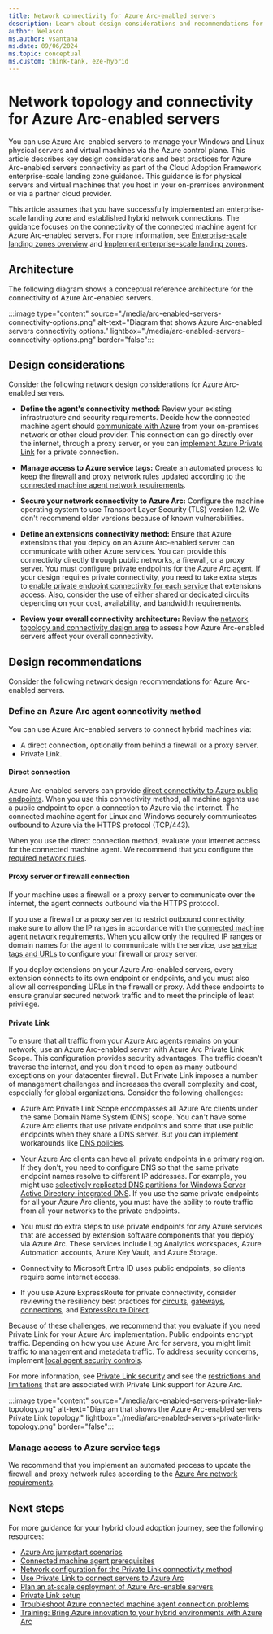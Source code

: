 ```yaml
---
title: Network connectivity for Azure Arc-enabled servers
description: Learn about design considerations and recommendations for network connectivity of Azure Arc-enabled servers to manage physical servers and virtual machines.
author: Welasco
ms.author: vsantana
ms.date: 09/06/2024
ms.topic: conceptual
ms.custom: think-tank, e2e-hybrid
---
```


# Network topology and connectivity for Azure Arc-enabled servers

You can use Azure Arc-enabled servers to manage your Windows and Linux physical servers and virtual machines via the Azure control plane. This article describes key design considerations and best practices for Azure Arc-enabled servers connectivity as part of the Cloud Adoption Framework enterprise-scale landing zone guidance. This guidance is for physical servers and virtual machines that you host in your on-premises environment or via a partner cloud provider.

This article assumes that you have successfully implemented an enterprise-scale landing zone and established hybrid network connections. The guidance focuses on the connectivity of the connected machine agent for Azure Arc-enabled servers. For more information, see [Enterprise-scale landing zones overview](../../../ready/enterprise-scale/index.md) and [Implement enterprise-scale landing zones](../../../ready/enterprise-scale/implementation.md).

## Architecture

The following diagram shows a conceptual reference architecture for the connectivity of Azure Arc-enabled servers.

:::image type="content" source="./media/arc-enabled-servers-connectivity-options.png" alt-text="Diagram that shows Azure Arc-enabled servers connectivity options." lightbox="./media/arc-enabled-servers-connectivity-options.png" border="false":::

## Design considerations

Consider the following network design considerations for Azure Arc-enabled servers.

- **Define the agent's connectivity method:** Review your existing infrastructure and security requirements. Decide how the connected machine agent should [communicate with Azure](/azure/azure-arc/servers/network-requirements) from your on-premises network or other cloud provider. This connection can go directly over the internet, through a proxy server, or you can [implement Azure Private Link](/azure/azure-arc/servers/private-link-security) for a private connection.

- **Manage access to Azure service tags:** Create an automated process to keep the firewall and proxy network rules updated according to the [connected machine agent network requirements](/azure/azure-arc/servers/network-requirements).
- **Secure your network connectivity to Azure Arc:** Configure the machine operating system to use Transport Layer Security (TLS) version 1.2. We don't recommend older versions because of known vulnerabilities.
- **Define an extensions connectivity method:** Ensure that Azure extensions that you deploy on an Azure Arc-enabled server can communicate with other Azure services. You can provide this connectivity directly through public networks, a firewall, or a proxy server. You must configure private endpoints for the Azure Arc agent. If your design requires private connectivity, you need to take extra steps to [enable private endpoint connectivity for each service](/azure/azure-arc/servers/private-link-security#how-it-works) that extensions access. Also, consider the use of either [shared or dedicated circuits](/azure/expressroute/expressroute-howto-linkvnet-portal-resource-manager) depending on your cost, availability, and bandwidth requirements.
- **Review your overall connectivity architecture:** Review the [network topology and connectivity design area](../../../ready/landing-zone/design-area/network-topology-and-connectivity.md) to assess how Azure Arc-enabled servers affect your overall connectivity.

## Design recommendations

Consider the following network design recommendations for Azure Arc-enabled servers.

### Define an Azure Arc agent connectivity method

You can use Azure Arc-enabled servers to connect hybrid machines via:

- A direct connection, optionally from behind a firewall or a proxy server.
- Private Link.

#### Direct connection

Azure Arc-enabled servers can provide [direct connectivity to Azure public endpoints](/azure/azure-arc/servers/network-requirements#networking-configuration). When you use this connectivity method, all machine agents use a public endpoint to open a connection to Azure via the internet. The connected machine agent for Linux and Windows securely communicates outbound to Azure via the HTTPS protocol (TCP/443).

When you use the direct connection method, evaluate your internet access for the connected machine agent. We recommend that you configure the [required network rules](/azure/azure-arc/servers/network-requirements).

#### Proxy server or firewall connection

If your machine uses a firewall or a proxy server to communicate over the internet, the agent connects outbound via the HTTPS protocol.

If you use a firewall or a proxy server to restrict outbound connectivity, make sure to allow the IP ranges in accordance with the [connected machine agent network requirements](/azure/azure-arc/servers/network-requirements). When you allow only the required IP ranges or domain names for the agent to communicate with the service, use [service tags and URLs](/azure/azure-arc/servers/network-requirements#service-tags) to configure your firewall or proxy server.

If you deploy extensions on your Azure Arc-enabled servers, every extension connects to its own endpoint or endpoints, and you must also allow all corresponding URLs in the firewall or proxy. Add these endpoints to ensure granular secured network traffic and to meet the principle of least privilege.

#### Private Link

To ensure that all traffic from your Azure Arc agents remains on your network, use an Azure Arc-enabled server with Azure Arc Private Link Scope. This configuration provides security advantages. The traffic doesn't traverse the internet, and you don't need to open as many outbound exceptions on your datacenter firewall. But Private Link imposes a number of management challenges and increases the overall complexity and cost, especially for global organizations. Consider the following challenges:

- Azure Arc Private Link Scope encompasses all Azure Arc clients under the same Domain Name System (DNS) scope. You can't have some Azure Arc clients that use private endpoints and some that use public endpoints when they share a DNS server. But you can implement workarounds like [DNS policies](/windows-server/networking/dns/deploy/dns-policies-overview).

- Your Azure Arc clients can have all private endpoints in a primary region. If they don't, you need to configure DNS so that the same private endpoint names resolve to different IP addresses. For example, you might use [selectively replicated DNS partitions for Windows Server Active Directory-integrated DNS](/troubleshoot/windows-server/networking/create-apply-custom-application-directory-partition). If you use the same private endpoints for all your Azure Arc clients, you must have the ability to route traffic from all your networks to the private endpoints.
- You must do extra steps to use private endpoints for any Azure services that are accessed by extension software components that you deploy via Azure Arc. These services include Log Analytics workspaces, Azure Automation accounts, Azure Key Vault, and Azure Storage.
- Connectivity to Microsoft Entra ID uses public endpoints, so clients require some internet access.
- If you use Azure ExpressRoute for private connectivity, consider reviewing the resiliency best practices for [circuits](https://azure.github.io/Azure-Proactive-Resiliency-Library-v2/azure-resources/Network/expressRouteCircuits/), [gateways](https://azure.github.io/Azure-Proactive-Resiliency-Library-v2/azure-resources/Network/expressRouteGateways/), [connections](https://azure.github.io/Azure-Proactive-Resiliency-Library-v2/azure-resources/Network/connections/), and [ExpressRoute Direct](https://azure.github.io/Azure-Proactive-Resiliency-Library-v2/azure-resources/Network/expressRoutePorts/).

Because of these challenges, we recommend that you evaluate if you need Private Link for your Azure Arc implementation. Public endpoints encrypt traffic. Depending on how you use Azure Arc for servers, you might limit traffic to management and metadata traffic. To address security concerns, implement [local agent security controls](/azure/azure-arc/servers/security-overview#local-agent-security-controls).

For more information, see [Private Link security](/azure/azure-arc/servers/private-link-security#how-it-works) and see the [restrictions and limitations](/azure/azure-arc/servers/private-link-security#restrictions-and-limitations) that are associated with Private Link support for Azure Arc.

:::image type="content" source="./media/arc-enabled-servers-private-link-topology.png" alt-text="Diagram that shows the Azure Arc-enabled servers Private Link topology." lightbox="./media/arc-enabled-servers-private-link-topology.png" border="false":::

### Manage access to Azure service tags

We recommend that you implement an automated process to update the firewall and proxy network rules according to the [Azure Arc network requirements](/azure/azure-arc/servers/network-requirements).

## Next steps

For more guidance for your hybrid cloud adoption journey, see the following resources:

- [Azure Arc jumpstart scenarios](https://azurearcjumpstart.io/azure_arc_jumpstart/azure_arc_servers/day2/)
- [Connected machine agent prerequisites](/azure/azure-arc/servers/prerequisites)
- [Network configuration for the Private Link connectivity method](/azure/azure-arc/servers/private-link-security#network-configuration)
- [Use Private Link to connect servers to Azure Arc](/azure/azure-arc/servers/private-link-security#how-it-works)
- [Plan an at-scale deployment of Azure Arc-enable servers](/azure/azure-arc/servers/plan-at-scale-deployment)
- [Private Link setup](/azure/azure-arc/servers/private-link-security#planning-your-private-link-setup)
- [Troubleshoot Azure connected machine agent connection problems](/azure/azure-arc/servers/troubleshoot-agent-onboard)
- [Training: Bring Azure innovation to your hybrid environments with Azure Arc](/training/paths/manage-hybrid-infrastructure-with-azure-arc/)
